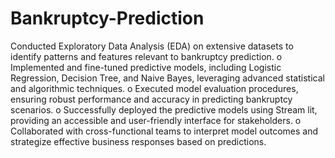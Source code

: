 # Bankruptcy-Prediction
Conducted Exploratory Data Analysis (EDA) on extensive datasets to identify 
patterns and features relevant to bankruptcy prediction.
o Implemented and fine-tuned predictive models, including Logistic 
Regression, Decision Tree, and Naive Bayes, leveraging advanced statistical 
and algorithmic techniques.
o Executed model evaluation procedures, ensuring robust performance and 
accuracy in predicting bankruptcy scenarios.
o Successfully deployed the predictive models using Stream lit, providing an 
accessible and user-friendly interface for stakeholders.
o Collaborated with cross-functional teams to interpret model outcomes and 
strategize effective business responses based on predictions.
